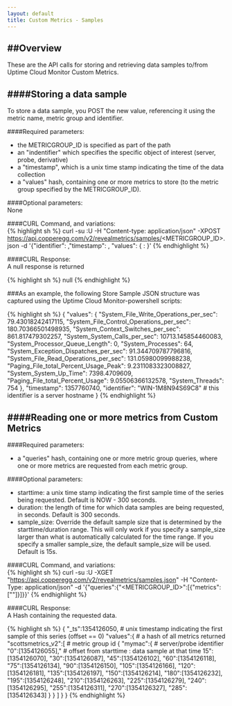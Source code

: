 ```yaml
---
layout: default
title: Custom Metrics - Samples
---
```


  
##Overview
-----  
These are the API calls for storing and retrieving data samples to/from Uptime Cloud Monitor Custom Metrics.


####Storing a data sample
----  
To store a data sample, you POST the new value, referencing it using the metric name, metric group and identifier.  

####Required parameters:  
* the METRICGROUP_ID is specified as part of the path  
* an "indentifier" which specifies the specific object of interest (server, probe, derivative)  
* a "timestamp", which is a unix time stamp indicating the time of the data collection   
* a "values" hash, containing one or more metrics to store (to the metric group specified by the METRICGROUP_ID).  

####Optional parameters:  
None  
  

####CURL Command, and variations:  
{% highlight sh %}
curl -su <APIKEY>:U -H "Content-type: application/json" -XPOST https://api.copperegg.com/v2/revealmetrics/samples/<METRICGROUP_ID>.json -d '{"identifier": <YOURIDENTIFIER>,"timestamp": <UNIXTIMESTAMP>, "values": { <METRICNAME>: <METRICVALUE>}'
{% endhighlight %}
  
####CURL Response:  
A null response is returned  

{% highlight sh %}
null
{% endhighlight %}  
  

###As an example, the following Store Sample JSON structure was captured using the Uptime Cloud Monitor-powershell scripts:

{% highlight sh %}
{
  "values":  {
    "System_File_Write_Operations_per_sec":  79.43018242417115,
    "System_File_Control_Operations_per_sec":  180.70366501498935,
    "System_Context_Switches_per_sec":  861.817479302257,
    "System_System_Calls_per_sec":  10713.145854460083,
    "System_Processor_Queue_Length":  0,
    "System_Processes":  64,
    "System_Exception_Dispatches_per_sec":  91.344709787796816,
    "System_File_Read_Operations_per_sec":  131.05980099988238,
    "Paging_File_total_Percent_Usage_Peak":  9.2311083323008827,
    "System_System_Up_Time":  7398.4709609,
    "Paging_File_total_Percent_Usage":  9.05506366132578,
    "System_Threads":  754
  },
  "timestamp":  1357760740,
  "identifier":  "WIN-1M8N94S69C8"              # this identifier is a server hostname
}
{% endhighlight %}  
  
  

####Reading one or more metrics from Custom Metrics
-----  

####Required parameters:  
* a "queries" hash, containing one or more metric group queries, where one or more metrics are requested from each metric group.  

####Optional parameters:  
* starttime: a unix time stamp indicating the first sample time of the series being requested. Default is NOW - 300 seconds.  
* duration: the length of time for which data samples are being requested, in seconds. Default is 300 seconds.  
* sample_size: Override the default sample size that is determined by the starttime/duration range. This will only work if you specify a sample_size larger than what is automatically calculated for the time range. If you specify a smaller sample_size, the default sample_size will be used. Default is 15s.  

####CURL Command, and variations:  
{% highlight sh %}
curl -su <APIKEY>:U -XGET "https://api.copperegg.com/v2/revealmetrics/samples.json" -H "Content-Type: application/json" -d '{"queries":{"<METRICGROUP_ID>":[{"metrics":["<METRICNAME>"]}]}}'
{% endhighlight %}  
  

####CURL Response:  
A Hash containing the requested data.  

{% highlight sh %}
{
  "_ts":1354126050,             # unix timestamp indicating the first sample of this series (offset == 0)
  "values":{                    # a hash of all metrics returned
    "scottsmetrics_v2":[        # metric group id
      {
        "mymac":{               # server/probe identifier
          "0":[1354126055],"    # offset from starttime : data sample at that time
          15":[1354126070],
          "30":[1354126087],
          "45":[1354126102],
          "60":[1354126118],
          "75":[1354126134],
          "90":[1354126150],
          "105":[1354126166],
          "120":[1354126181],
          "135":[1354126197],
          "150":[1354126214],
          "180":[1354126232],
          "195":[1354126248],
          "210":[1354126263],
          "225":[1354126279],
          "240":[1354126295],
          "255":[1354126311],
          "270":[1354126327],
          "285":[1354126343]
        }
      }
    ]
  }
}
{% endhighlight %}  


